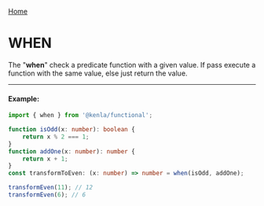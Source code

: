 [Home](./../../README.md)

# WHEN

The "**when**" check a predicate function with a given value. If pass execute a function with the same value, else just return the value.

---

#### Example:

```typescript
import { when } from '@kenla/functional';

function isOdd(x: number): boolean {
    return x % 2 === 1;
}
function addOne(x: number): number {
    return x + 1;
}
const transformToEven: (x: number) => number = when(isOdd, addOne);

transformEven(11); // 12
transformEven(6); // 6
```
